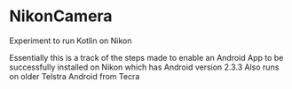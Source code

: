 # NikonCamera
Experiment to run Kotlin on Nikon

Essentially this is a track of the steps made to enable an Android App to be successfully installed on Nikon 
which has Android version 2.3.3
Also runs on older Telstra Android from Tecra

